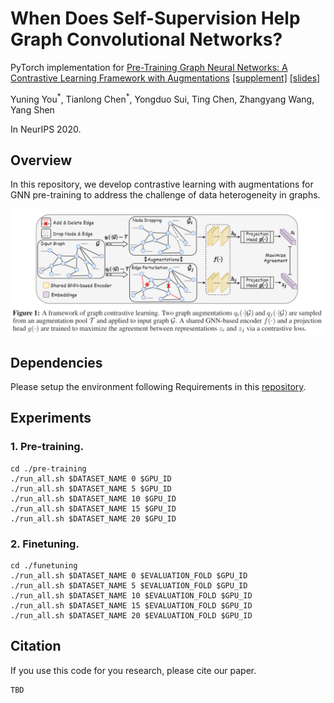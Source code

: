# When Does Self-Supervision Help Graph Convolutional Networks?

PyTorch implementation for [Pre-Training Graph Neural Networks: A Contrastive Learning Framework with Augmentations]() [[supplement]]() [[slides]]()

Yuning You<sup>\*</sup>, Tianlong Chen<sup>\*</sup>, Yongduo Sui, Ting Chen, Zhangyang Wang, Yang Shen

In NeurIPS 2020.

## Overview

In this repository, we develop contrastive learning with augmentations for GNN pre-training to address the challenge of data heterogeneity in graphs.

![](./graphcl.png)

## Dependencies

Please setup the environment following Requirements in this [repository](https://github.com/chentingpc/gfn#requirements).

## Experiments

### 1. Pre-training. ###

```
cd ./pre-training
./run_all.sh $DATASET_NAME 0 $GPU_ID
./run_all.sh $DATASET_NAME 5 $GPU_ID
./run_all.sh $DATASET_NAME 10 $GPU_ID
./run_all.sh $DATASET_NAME 15 $GPU_ID
./run_all.sh $DATASET_NAME 20 $GPU_ID
```

### 2. Finetuning. ###

```
cd ./funetuning
./run_all.sh $DATASET_NAME 0 $EVALUATION_FOLD $GPU_ID
./run_all.sh $DATASET_NAME 5 $EVALUATION_FOLD $GPU_ID
./run_all.sh $DATASET_NAME 10 $EVALUATION_FOLD $GPU_ID
./run_all.sh $DATASET_NAME 15 $EVALUATION_FOLD $GPU_ID
./run_all.sh $DATASET_NAME 20 $EVALUATION_FOLD $GPU_ID
```

## Citation

If you use this code for you research, please cite our paper.

```
TBD
```

